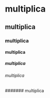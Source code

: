 # multiplica
## multiplica
### multiplica
#### multiplica
##### multiplica
###### multiplica
####### multiplica

